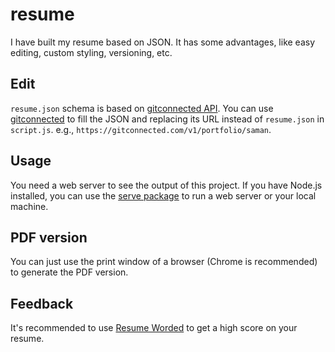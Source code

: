 # resume

I have built my resume based on JSON. It has some advantages, like easy editing, custom styling, versioning, etc.

## Edit
`resume.json` schema is based on [gitconnected API](https://gitconnected.com).
You can use [gitconnected](https://gitconnected.com) to fill the JSON and replacing its URL instead of `resume.json` in `script.js`.
e.g., `https://gitconnected.com/v1/portfolio/saman`.

## Usage
You need a web server to see the output of this project. If you have Node.js installed, you can use the [serve package](https://www.npmjs.com/package/serve) to run a web server or your local machine.

## PDF version
You can just use the print window of a browser (Chrome is recommended) to generate the PDF version.

## Feedback
It's recommended to use [Resume Worded](https://resumeworded.com/first-login-home.php) to get a high score on your resume.
